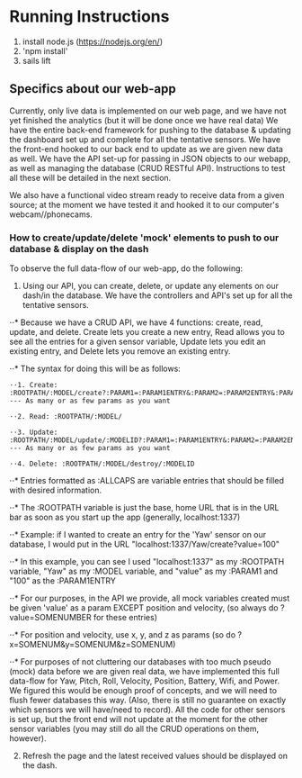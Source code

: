 # Running Instructions
1. install node.js (https://nodejs.org/en/)
2. 'npm install'
3. sails lift



## Specifics about our web-app

Currently, only live data is implemented on our web page, and we have not yet finished the analytics (but it will be done once we have real data)
We have the entire back-end framework for pushing to the database & updating the dashboard set up and complete for all the tentative sensors.
We have the front-end hooked to our back end to update as we are given new data as well.
We have the API set-up for passing in JSON objects to our webapp, as well as managing the database (CRUD RESTful API).
Instructions to test all these will be detailed in the next section.

We also have a functional video stream ready to receive data from a given source; at the moment we have tested it and hooked it to our computer's webcam//phonecams.



### How to create/update/delete 'mock' elements to push to our database & display on the dash

To observe the full data-flow of our web-app, do the following:

1. Using our API, you can create, delete, or update any elements on our dash/in the database. We have the controllers and API's set up for all the tentative sensors.

⋅⋅* Because we have a CRUD API, we have 4 functions: create, read, update, and delete. Create lets you create a new entry, Read allows you to see all the entries for a given sensor variable,
	Update lets you edit an existing entry, and Delete lets you remove an existing entry.

⋅⋅* The syntax for doing this will be as follows:

	⋅⋅1. Create: :ROOTPATH/:MODEL/create?:PARAM1=:PARAM1ENTRY&:PARAM2=:PARAM2ENTRY&:PARAM3=:PARAM3ENTRY --- As many or as few params as you want

	⋅⋅2. Read: :ROOTPATH/:MODEL/

	⋅⋅3. Update: :ROOTPATH/:MODEL/update/:MODELID?:PARAM1=:PARAM1ENTRY&:PARAM2=:PARAM2ENTRY&:PARAM3=:PARAM3ENTRY --- As many or as few params as you want

	⋅⋅4. Delete: :ROOTPATH/:MODEL/destroy/:MODELID

⋅⋅* Entries formatted as :ALLCAPS are variable entries that should be filled with desired information.

⋅⋅* The :ROOTPATH variable is just the base, home URL that is in the URL bar as soon as you start up the app (generally, localhost:1337)

⋅⋅* Example: if I wanted to create an entry for the 'Yaw' sensor on our database, I would put in the URL "localhost:1337/Yaw/create?value=100"

⋅⋅* In this example, you can see I used "localhost:1337" as my :ROOTPATH variable, "Yaw" as my :MODEL variable, and "value" as my :PARAM1 and "100" as the :PARAM1ENTRY

⋅⋅* For our purposes, in the API we provide, all mock variables created must be given 'value' as a param EXCEPT position and velocity, (so always do ?value=SOMENUMBER for these entries)

⋅⋅* For position and velocity, use x, y, and z as params (so do ?x=SOMENUM&y=SOMENUM&z=SOMENUM)

⋅⋅* For purposes of not cluttering our databases with too much pseudo (mock) data before we are given real data, we have implemented this full data-flow
	for Yaw, Pitch, Roll, Velocity, Position, Battery, Wifi, and Power. We figured this would be enough proof of concepts, and we will need to flush fewer databases this way.
	(Also, there is still no guarantee on exactly which sensors we will have/need to record). All the code for other sensors is set up, but the front end will not update at the moment
	for the other sensor variables (you may still do all the CRUD operations on them, however).

2. Refresh the page and the latest received values should be displayed on the dash.
